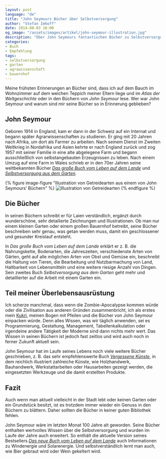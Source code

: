 ```yaml
---
layout: post
language: "de"
title: "John Seymours Bücher über Selbstversorgung"
author: "Stefan Imhoff"
date: 2014-08-03 16:00
og_image: "/assets/images/artikel/john-seymour-illustration.jpg"
description: "Über John Seymours fantastischen Bücher zu Selbstversorgung, Landwirtschaft und Handwerk"
categories:
- Buch
- Empfehlung
tags:
- selbstversorgung
- garten
- agrawissenschaft
- bauernhof
---
```


Meine frühsten Erinnerungen an Bücher sind, dass ich auf dem Bauch im Wohnzimmer auf dem weichen Teppich meiner Eltern liege und im <cite>Atlas der Weltgeschichte</cite> oder in den Büchern von *John Seymour* lese. Wer war John Seymour und warum sind mir seine Bücher so in Erinnerung geblieben?

## John Seymour
Geboren 1914 in England, kam er dann in der Schweiz auf ein Internat und begann später Agrarwissenschaften zu studieren. Er ging mit 20 Jahren nach Afrika, um dort als Farmer zu arbeiten. Nach seinem Dienst im Zweiten Weltkrieg in Nordafrika und Asien kehrte er nach England zurück und zog 1957 mit seiner Familie in eine alte abgelegene Farm und begann ausschließlich von selbstangebauten Erzeugnissen zu leben. Nach einem Umzug auf eine Farm in Wales schrieb er in den 70er Jahren seine weltbekannten Bücher <cite><a href="{% amazon 3831015775 %}">Das große Buch vom Leben auf dem Lande</a></cite> und <cite><a href="{% amazon 3783161452 %}">Selbstversorgung aus dem Garten</a></cite>.

{% figure image-figure "Illustration von Getreidearten aus einem von John Seymours’ Büchern" %}
<img src="{{ site.url }}/assets/images/artikel/john-seymour-illustration.jpg" alt="Illustration von Getreidearten">
{% endfigure %}

## Die Bücher
In seinen Büchern schreibt er für Laien verständlich, ergänzt durch wunderschöne, sehr detailierte Zeichnungen und Illustrationen. Ob man nur einem kleinen Garten oder einem großen Bauernhof betreibt, seine Bücher beschreiben sehr genau, was getan werden muss, damit ein geschlossener und gesunder Kreislauf entsteht.

In *Das große Buch vom Leben auf dem Lande* erklärt er z. B. die Nahrungskette, Bodenarten, die Jahreszeiten, verschiedenste Arten von Gärten, geht auf alle möglichen Arten von Obst und Gemüse ein, beschreibt die Haltung von Tieren, die Bearbeitung und Nutzbarmachung von Land, Haltbarkeit von Lebensmitteln und eine weitere riesige Anzahl von Dingen. Sein zweites Buch *Selbstversorgung aus dem Garten* geht mehr und detaillierter auf die Arbeit mit einem Garten ein.

## Teil meiner Überlebensausrüstung
Ich scherze manchmal, dass wenn die Zombie-Apocalypse kommen würde oder die Zivilisation aus anderen Gründen zusammenbricht, ich als erstes mein [Kukri](http://de.wikipedia.org/wiki/Khukuri), meinen Bogen mit Pfeilen und die Bücher von John Seymour einpacken würde. Denn alles Wissen, was wir täglich anwenden, sei es Programmierung, Gestaltung, Management, Tabellenkalkulation oder irgendeine andere Tätigkeit der Moderne sind dann nichts mehr wert. Das Wissen in seinen Büchern ist jedoch fast zeitlos und wird auch noch in ferner Zukunft aktuell sein.

John Seymour hat im Laufe seines Lebens noch viele weitere Bücher geschrieben, z. B. das sehr empfehlenswerte Buch <cite><a href="{% amazon 3783162033 %}">Vergessene Künste</a></cite>, in dem reichlich illustriert zahlreiche Künste, wie Holzhandwerk, Bauhandwerk, Werkstattarbeiten oder Hausarbeiten gezeigt werden, die eingesetzten Werkzeuge und die damit erstellten Produkte.

## Fazit
Auch wenn man aktuell vielleicht in der Stadt lebt oder keinen Garten oder ein Grundstück besitzt, ist es trotzdem immer wieder ein Genuss in den Büchern zu blättern. Daher sollten die Bücher in keiner guten Bibliothek fehlen.

John Seymour wäre im letzten Monat 100 Jahre alt geworden. Seine Bücher enthalten wertvolles Wissen über die Selbstversorgung und wurden im Laufe der Jahre auch erweitert. So enthält die aktuelle Version seines Bestsellers <cite><a href="{% amazon 3831015775 %}">Das neue Buch vom Leben auf dem Lande</a></cite> auch Informationen zu Windenergie und Solarenergie. Und selbstverständlich lernt man auch, wie Bier gebraut wird oder Wein gekeltert wird.
